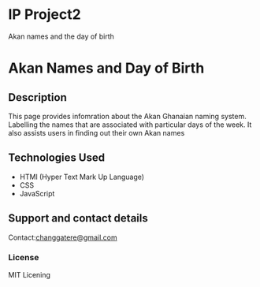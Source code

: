 # IP Project2
Akan names and the day of birth
# Akan Names and Day of Birth
## Description
This page provides infomration about the Akan Ghanaian naming system. Labelling the names that are associated with particular days of the week. It also assists users in finding out their own Akan names
## Technologies Used
* HTMl (Hyper Text Mark Up Language)
* CSS
* JavaScript
## Support and contact details
Contact:changgatere@gmail.com
### License
MIT Licening
  
